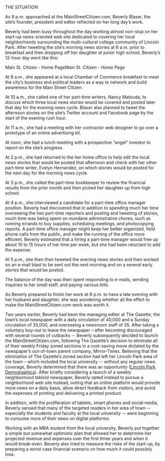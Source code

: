 THE SITUATION

As  8 p.m. approached at the MainStreetCitizen.com, Beverly Blaser, the site’s founder, president and editor reflected on her long day’s work.  

Beverly had been busy throughout the day working almost non-stop on her start-up news-oriented web site dedicated to covering her local neighborhoods surrounding the multi-cultural college community of Lincoln Park. After tweeting the site’s morning news stories at 6 a.m. prior to breakfast and then dropping off her daughter at junior high school, Beverly’s 12-hour day went like this:

Main St. Citizen - Home PageMain St. Citizen - Home Page

At 8 a.m., she appeared at a local Chamber of Commerce breakfast to meet the city’s business and political leaders as a way to network and build awareness for the Main Street Citizen.

At 10 a.m., she called one of her part-time writers, Nancy Matsuda,   to discuss which three local news stories would be covered and posted later that day for the evening news cycle. Blaser also planned to tweet the afternoon stories on the site’s Twitter account and Facebook page by the start of the evening rush hour. 

At 11 a.m., she had a meeting with her contractor web designer to go over a prototype of an online advertising kit. 

At noon, she had a lunch meeting with a prospective “angel” investor to report on the site’s progress.  

At 2 p.m., she had returned to the her home office to help edit the local news stories that would be posted that afternoon and check with her other part-time writer, Evelyn Hernandez, on which stories would be posted for the next day for the morning news cycle.

At 3 p.m., she called the part-time bookkeeper to review the financial results from the prior month and then picked her daughter up from high school.

At 4 p.m., she interviewed a candidate for a part-time office manager position. Beverly had discovered that in addition to spending much her time overseeing the two part-time reporters and posting and tweeting of stories, much time was being spent on mundane administrative chores, such as running errands to buy supplies,  scheduling meetings, and photocopying reports. A part-time office manager might keep her better organized, field phone calls from the public,  and make the running of the office more efficient. Beverly estimated that a hiring a part-time manager would free up about 10 to 15 hours of her time per week, but she had been reluctant to add the expense.   

At 5 p.m., she then then tweeted the evening news stories and then worked on an e-mail blast to be sent out the next morning and on a several early stories that would be posted. 

The balance of the day was then spent responding to e-mails, sending inquiries to her small staff, and paying various bills.


As Beverly prepared to finish her work at 8 p.m. to have a late evening with her husband and daughter, she was wondering whether all the effort to make the MainStreetCitizen.com work was worth it.   

Two years earlier, Beverly had been the managing editor at The Gazette, the town’s local newspaper with a daily circulation of 40,000 and a Sunday circulation of 35,000, and overseeing a newsroom staff of 35.  After taking a voluntary buy-out to leave the newspaper – after becoming discouraged with several rounds of cutbacks -- Beverly subsequently decided to launch the MainStreetCitizen.com, following The Gazette’s decision to eliminate all of their  weekly Friday zoned sections in a cost-saving move dictated by the newspaper’s out-of-town  parent company, Mirror-Times.  Believing that the elimination of The Gazette’s  zoned section had left her Lincoln Park area of the town – which included the local university -- without any  regular news coverage,  Beverly determined that there was an opportunity ([Lincoln Park Demographics](../e-case-study/lincoln_park_demographics.md)).  After briefly considering a launch of a weekly neighborhood tabloid newspaper, Beverly opted instead to pursue a neighborhood web site instead, noting that an online platform would provide more news on a daily basis, allow direct feedback from visitors, and avoid the expenses of printing and delivering a printed product.

In addition, with the proliferation of tablets, smart phones and social media,  Beverly sensed that many of the targeted readers in her area of town  -- especially the students and faculty at the local university --  were beginning to consume more of their news on digital platforms.  

Working with an MBA student from the local university, Beverly put together a simple but somewhat optimistic plan that allowed her to determine her projected revenue and expenses over the first three years and when it would break-even.  Beverly also tried to measure the risks of the start-up, by preparing a worst case financial scenario on how much it could possibly lose. 


